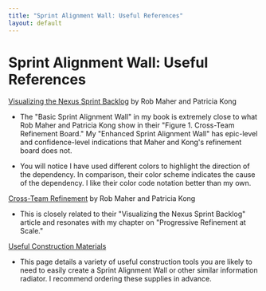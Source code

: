 ```yaml
---
title: "Sprint Alignment Wall: Useful References"
layout: default
---
```


# Sprint Alignment Wall: Useful References

[Visualizing the Nexus Sprint Backlog](https://www.scrum.org/resources/visualizing-nexus-sprint-backlog) by Rob Maher and Patricia Kong

+ The "Basic Sprint Alignment Wall" in my book is extremely close to what Rob Maher and Patricia Kong show in their "Figure 1. Cross-Team Refinement Board." My "Enhanced Sprint Alignment Wall" has epic-level and confidence-level indications that Maher and Kong's refinement board does not.

+ You will notice I have used different colors to highlight the direction of the dependency. In comparison, their color scheme indicates the cause of the dependency. I like their color code notation better than my own.

[Cross-Team Refinement](https://www.scrum.org/resources/cross-team-refinement-nexus) by Rob Maher and Patricia Kong

+ This is closely related to their "Visualizing the Nexus Sprint Backlog" article and resonates with my chapter on "Progressive Refinement at Scale."


[Useful Construction Materials](http://forgingchange.com/reference_info/UsefulConstructionMaterials)
+ This page details a variety of useful construction tools you are likely to need to easily create a Sprint Alignment Wall or other similar information radiator. I recommend ordering these supplies in advance.
  

















